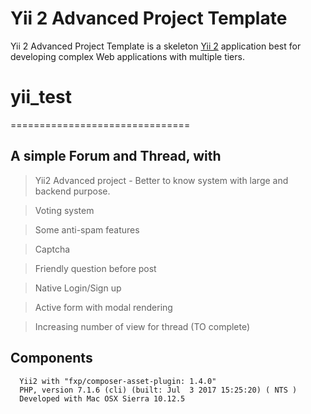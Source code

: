 Yii 2 Advanced Project Template
===============================

Yii 2 Advanced Project Template is a skeleton [Yii 2](http://www.yiiframework.com/) application best for
developing complex Web applications with multiple tiers.

# yii_test
===============================

## A simple Forum and Thread, with

> Yii2 Advanced project - Better to know system with large and backend purpose.

> Voting system

> Some anti-spam features

 > Captcha

 > Friendly question before post

> Native Login/Sign up

> Active form with modal rendering

> Increasing number of view for thread (TO complete)


Components
-------------------

```
  Yii2 with "fxp/composer-asset-plugin: 1.4.0"
  PHP, version 7.1.6 (cli) (built: Jul  3 2017 15:25:20) ( NTS )
  Developed with Mac OSX Sierra 10.12.5

```
